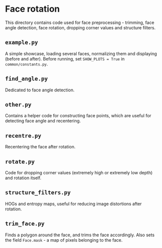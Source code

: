 # Face rotation
This directory contains code used for face preprocessing - trimming,
face angle detection, face rotation, dropping corner values and structure filters.

## `example.py`
A simple showcase, loading several faces, normalizing them and displaying (before
and after). Before running, set `SHOW_PLOTS = True` in `common/constants.py`.

## `find_angle.py`
Dedicated to face angle detection.

## `other.py`
Contains a helper code for constructing face points, which are useful for
detecting face angle and recentering.

## `recentre.py`
Recentering the face after rotation.

## `rotate.py`
Code for dropping corner values (extremely high or extremely low depth) and
rotation itself.

## `structure_filters.py`
HOGs and entropy maps, useful for reducing image distortions after rotation.

## `trim_face.py`
Finds a polygon around the face, and trims the face accordingly. Also sets
the field `Face.mask` - a map of pixels belonging to the face.